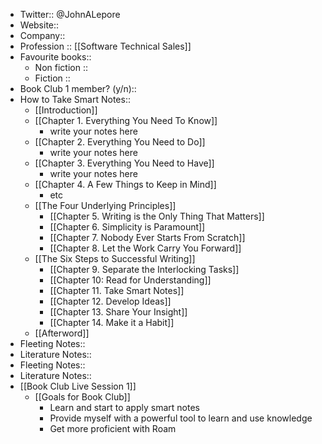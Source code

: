 - Twitter:: @JohnALepore
- Website:: 
- Company::
- Profession :: [[Software Technical Sales]]
- Favourite books:: 
    - Non fiction :: 
    - Fiction :: 
- Book Club 1 member? (y/n):: 
- How to Take Smart Notes::
    - [[Introduction]]
    - [[Chapter 1. Everything You Need To Know]]
        - write your notes here 
    - [[Chapter 2. Everything You Need to Do]]
        - write your notes here 
    - [[Chapter 3. Everything You Need to Have]]
        - write your notes here 
    - [[Chapter 4. A Few Things to Keep in Mind]]
        - etc 
    - [[The Four Underlying Principles]]
        - [[Chapter 5. Writing is the Only Thing That Matters]]
        - [[Chapter 6. Simplicity is Paramount]]
        - [[Chapter 7. Nobody Ever Starts From Scratch]]
        - [[Chapter 8. Let the Work Carry You Forward]]
    - [[The Six Steps to Successful Writing]]
        - [[Chapter 9. Separate the Interlocking Tasks]]
        - [[Chapter 10: Read for Understanding]]
        - [[Chapter 11. Take Smart Notes]]
        - [[Chapter 12. Develop Ideas]]  
        - [[Chapter 13. Share Your Insight]]
        - [[Chapter 14. Make it a Habit]]
    - [[Afterword]]
- Fleeting Notes:: 
- Literature Notes::
- Fleeting Notes:: 
- Literature Notes::
- [[Book Club Live Session 1]]
    - [[Goals for Book Club]]
        - Learn and start to apply smart notes
        - Provide myself with a powerful tool to learn and use knowledge
        - Get more proficient with Roam
